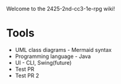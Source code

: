 Welcome to the 2425-2nd-cc3-1e-rpg wiki!

# Tools

* UML class diagrams - Mermaid syntax
* Programming language - Java
* UI - CLI, Swing(future)
* Test PR
* Test PR 2

